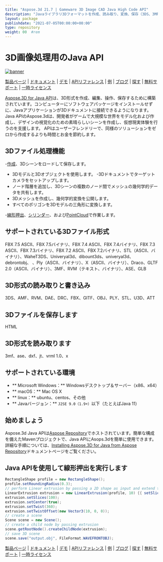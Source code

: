 ```yaml
---
title: "Aspose.3d 21.7 | Gameware 3D Image CAD Java High Code API" 
description: "Javaライブラリ3Dフォーマットを作成、読み取り、変換、保存（3DS、3MF、DAE、DFX、GITF、U3Dなど）。ジオメトリ、グラフ、スケルトン、モーフの変形をサポートします。" 
layout: package
publishdate: "2021-07-05T00:00:00+00:00"
type: repository
weight: 00	#rem
---
```


# 3D画像処理用のJava API
[![banner](../aspose_3d-for-java-banner.png)](./)

[製品ページ](https://products.aspose.com/3d/java) | [ドキュメント](https://docs.aspose.com/3d/java/) | [デモ](https://products.aspose.app/3d/family) | [APIリファレンス](https://apireference.aspose.com/3d/java) | [例](https://github.com/aspose-3d/Aspose.3D-for-Java) | [ブログ](https://blog.aspose.com/category/3d/) | [探す](https://search.aspose.com/) | [無料サポート](https://forum.aspose.com/c/3d) | [一時ライセンス](https://purchase.aspose.com/temporary-license)

[Aspose.3D for Java API](https://products.aspose.com/3d/java)は、3D形式を作成、編集、操作、保存するために構築されています。コンピューターにソフトウェアパッケージをインストールせずに、Javaアプリケーションが3Dドキュメントに接続できるようになります。 Java APIのAspose.3dは、開発者がゲームで大規模な世界をモデル化および作成し、デザインの視覚化のための素晴らしいシーンを作成し、仮想現実体験を行うのを支援します。 APIはユーザーフレンドリーで、同様のソリューションをゼロから作成するよりも時間とお金を節約します。

## 3Dファイル処理機能

-[作成](https://docs.aspose.com/3d/java/create-an-empty-3d-document/)、3Dシーンをロードして保存します。
 -  3Dモデルと3Dオブジェクトを使用します。
-3Dドキュメントでターゲットカメラをセットアップします。
 - ノード階層を追加し、3Dシーンの複数のノード間でメッシュの幾何学的データを共有します。
 -  3Dメッシュを作成し、幾何学的変換を公開します。
 - すべてのポリゴンを3Dモデルの三角形に変換します。

-[線形押出](https://docs.aspose.com/3d/java/working-with-linear-extrusion/)、[シリンダー](https://docs.aspose.com/3d/java/working-with-シリンダー/)、および[PointCloud](https://docs.aspose.com/3d/java/working-with-pointcloud/)で作業します。

## サポートされている3Dファイル形式
FBX 7.5 ASCII、FBX 7.5バイナリ、FBX 7.4 ASCII、FBX 7.4バイナリ、FBX 7.3 ASCII、FBX 7.3バイナリ、FBX 7.2 ASCII、FBX 7.2バイナリ、STL（ASCII、バイナリ）、WaheT3DS、Univeryal3d、dibount3ds、univeryal3d、debrontobj、 、Ply（ASCII、バイナリ）、X（ASCII、バイナリ）、Draco、GLTF 2.0（ASCII、バイナリ）、3MF、RVM（テキスト、バイナリ）、ASE、GLB

## 3D形式の読み取りと書き込み
3DS、AMF、RVM、DAE、DRC、FBX、GITF、OBJ、PLY、STL、U3D、ATT

## 3Dファイルを保存します
HTML

## 3D形式を読み取ります
3mf、ase、dxf、jt、vrml 1.0、x

## サポートされている環境
 -  ** Microsoft Windows：** Windowsデスクトップ＆サーバー（x86、x64）
 -  ** macOS：** Mac OS X
 -  ** linux：** ubuntu、centos、その他
 -  ** Javaバージョン：** `J2SE 9.0（1.9+）`以下（たとえばJava 11）

## 始めましょう

Aspose.3d Java APIは[Aspose Repository](https://releases.aspose.com/3d/java/)でホストされています。簡単な構成を備えたMavenプロジェクトで、Java APIにAsops.3dを簡単に使用できます。詳細な手順については、[Installing Aspose.3D for Java from Aspose Repository](https://docs.aspose.com/3d/java/installation/)ドキュメントページをご覧ください。

## Java APIを使用して線形押出を実行します

``` java
RectangleShape profile = new RectangleShape();
profile.setRoundingRadius(0.3);
// perform Linear extrusion by passing a 2D shape as input and extend the shape in the 3rd dimension
LinearExtrusion extrusion = new LinearExtrusion(profile, 10) {{ setSlices(100); setCenter(true); setTwist(360); setTwistOffset(new Vector3(10, 0, 0));}};
extrusion.setSlices(100);
extrusion.setCenter(true);
extrusion.setTwist(360);
extrusion.setTwistOffset(new Vector3(10, 0, 0));
// create a scene
Scene scene = new Scene();
// create a child node by passing extrusion
scene.getRootNode().createChildNode(extrusion);
// save 3D scene
scene.save("output.obj", FileFormat.WAVEFRONTOBJ);
```

[製品ページ](https://products.aspose.com/3d/java) | [ドキュメント](https://docs.aspose.com/3d/java/) | [デモ](https://products.aspose.app/3d/family) | [APIリファレンス](https://apireference.aspose.com/3d/java) | [例](https://github.com/aspose-3d/Aspose.3D-for-Java) | [ブログ](https://blog.aspose.com/category/3d/) | [探す](https://search.aspose.com/) | [無料サポート](https://forum.aspose.com/c/3d) | [一時ライセンス](https://purchase.aspose.com/temporary-license)
